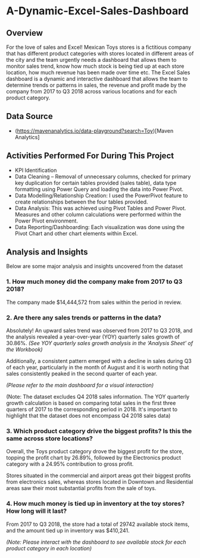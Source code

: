 # A-Dynamic-Excel-Sales-Dashboard

## Overview
For the love of sales and Excel! Mexican Toys stores is a fictitious company that has different product categories with stores located in different areas of the city and the team urgently needs a dashboard that allows them to monitor sales trend, know how much stock is being tied up at each store location, how much revenue has been made over time etc.
The Excel Sales dashboard is a dynamic and interactive dashboard that allows the team to determine trends or patterns in sales, the revenue and profit made by the company from 2017 to Q3 2018 across various locations and for each product category. 

## Data Source
* (https://mavenanalytics.io/data-playground?search=Toy)[Maven Analytics]

## Activities Performed For During This Project
*	KPI Identification
*	Data Cleaning – Removal of unnecessary columns, checked for primary key duplication for certain tables provided (sales table), data type formatting using Power Query and 
  loading the data into Power Pivot.
*	Data Modelling/Relationship Creation: I used the PowerPivot feature to create relationships between the four tables provided.
*	Data Analysis: This was achieved using Pivot Tables and Power Pivot. Measures and other column calculations were performed within the Power Pivot environment.
*	Data Reporting/Dashboarding: Each visualization was done using the Pivot Chart and other chart elements within Excel.

## Analysis and Insights

Below are some major analysis and insights uncovered from the dataset

### 1.	How much money did the company make from 2017 to Q3 2018?

The company made $14,444,572 from sales within the period in review.

### 2.	Are there any sales trends or patterns in the data?

Absolutely! An upward sales trend was observed from 2017 to Q3 2018, and the analysis revealed a year-over-year (YOY) quarterly sales growth of 30.86%. 
*(See YOY quarterly sales growth analysis in the ‘Analysis Sheet’ of the Workbook)*

Additionally, a consistent pattern emerged with a decline in sales during Q3 of each year, particularly in the month of August and it is worth noting that sales consistently peaked in the second quarter of each year. 

*(Please refer to the main dashboard for a visual interaction)*

(Note: The dataset excludes Q4 2018 sales information. The YOY quarterly growth calculation is based on comparing total sales in the first three quarters of 2017 to the corresponding period in 2018. It's important to highlight that the dataset does not encompass Q4 2018 sales data)


### 3.	Which product category drive the biggest profits? Is this the same across store locations?

Overall, the Toys product category drove the biggest profit for the store, topping the profit chart by 26.89%, followed by the Electronics product category with a 24.95% contribution to gross profit. 

Stores situated in the commercial and airport areas got their biggest profits from electronics sales, whereas stores located in Downtown and Residential areas saw their most substantial profits from the sale of toys. 


### 4.	How much money is tied up in inventory at the toy stores? How long will it last?

From 2017 to Q3 2018, the store had a total of 29742 available stock items, and the amount tied up in inventory was $410,241.

*(Note: Please interact with the dashboard to see available stock for each product category in each location)*



